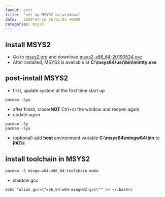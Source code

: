 ```yaml
---
layout: post
title:  "set up MSYS2 on windows"
date:   2020-04-16 16:05:03 +0800
categories: msys2
---
```

## install MSYS2
- Go to [msys2.org](https://www.msys2.org/) and download [msys2-x86_64-20190524.exe](http://repo.msys2.org/distrib/x86_64/msys2-x86_64-20190524.exe)
- After installed, MSYS2 is avaliable at __C:\msys64\usr\bin\mintty.exe__

## post-install MSYS2
- first, update system at the first time start up
```
pacman -Syu
```
- after finish, close(__NOT__ Ctrl+c) the window and reopen again
- update again
```
pacman -Sy
pacman -Syu
```
- (optional) add __host__ environment variable __C:\msys64\mingw64\bin__ to __PATH__

## install toolchain in MSYS2

```
pacman -S mingw-w64-x86_64-toolchain make
```
- shadow gcc
```
echo "alias gcc=\"x86_64-w64-mingw32-gcc\"" >> ~/.bashrc
```
